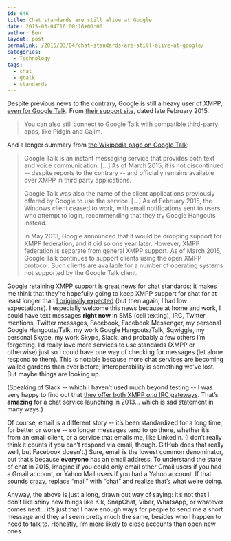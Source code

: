 ```yaml
---
id: 646
title: Chat standards are still alive at Google
date: 2015-03-04T16:00:16+00:00
author: Ben
layout: post
permalink: /2015/03/04/chat-standards-are-still-alive-at-google/
categories:
  - Technology
tags:
  - chat
  - gtalk
  - standards
---
```

Despite previous news to the contrary, Google is still a heavy user of XMPP, [even for Google Talk](http://xmpp.org/2015/03/no-its-not-the-end-of-xmpp-for-google-talk/). From [their support site](https://support.google.com/talk/?hl=en&rd=1), dated late February 2015:

> You can also still connect to Google Talk with compatible third-party apps, like Pidgin and Gajim.

And a longer summary from [the Wikipedia page on Google Talk](https://en.wikipedia.org/wiki/Google_Talk):

> Google Talk is an instant messaging service that provides both text and voice communication. [...] As of March 2015, it is not discontinued -- despite reports to the contrary -- and officially remains available over XMPP in third party applications.
> 
> Google Talk was also the name of the client applications previously offered by Google to use the service. [...] As of February 2015, the Windows client ceased to work, with email notifications sent to users who attempt to login, recommending that they try Google Hangouts instead.
> 
> In May 2013, Google announced that it would be dropping support for XMPP federation, and it did so one year later. However, XMPP federation is separate from general XMPP support. As of March 2015, Google Talk continues to support clients using the open XMPP protocol. Such clients are available for a number of operating systems not supported by the Google Talk client.

Google retaining XMPP support is great news for chat standards; it makes me think that they&#8217;re hopefully going to keep XMPP support for chat for at least longer than [I originally expected](http://www.benjaminoakes.com/2015/02/22/why-open-source-and-open-standards-matter-on-android/) (but then again, I had low expectations). I especially welcome this news because at home and work, I could have text messages **right now** in SMS (cell texting), IRC, Twitter mentions, Twitter messages, Facebook, Facebook Messenger, my personal Google Hangouts/Talk, my work Google Hangouts/Talk, Sqwiggle, my personal Skype, my work Skype, Slack, and probably a few others I&#8217;m forgetting. I&#8217;d really love more services to use standards (XMPP or otherwise) just so I could have one way of checking for messages (let alone respond to them). This is notable because more chat services are becoming walled gardens than ever before; interoperability is something we&#8217;ve lost. But maybe things are looking up.

(Speaking of Slack -- which I haven&#8217;t used much beyond testing -- I was very happy to find out that [they offer both XMPP _and_ IRC gateways](https://slack.zendesk.com/hc/en-us/articles/201727913-Connecting-to-Slack-over-IRC-and-XMPP). That&#8217;s **amazing** for a chat service launching in 2013... which is sad statement in many ways.)

Of course, email is a different story -- it&#8217;s been standardized for a long time, for better or worse -- so longer messages tend to go there, whether it&#8217;s from an email client, or a service that emails me, like LinkedIn. (I don&#8217;t really think it counts if you can&#8217;t respond via email, though. GitHub does that really well, but Facebook doesn&#8217;t.) Sure, email is the lowest common denominator, but that&#8217;s because **everyone** has an email address. To understand the state of chat in 2015, imagine if you could only email other Gmail users if you had a Gmail account, or Yahoo Mail users if you had a Yahoo account. If that sounds crazy, replace &#8220;mail&#8221; with &#8220;chat&#8221; and realize that&#8217;s what we&#8217;re doing.

Anyway, the above is just a long, drawn out way of saying: it&#8217;s not that I don&#8217;t like shiny new things like Kik, SnapChat, Viber, WhatsApp, or whatever comes next... it&#8217;s just that I have enough ways for people to send me a short message and they all seem pretty much the same, besides who I happen to need to talk to. Honestly, I&#8217;m more likely to close accounts than open new ones.